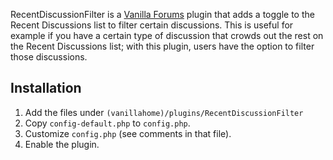 RecentDiscussionFilter is a [Vanilla Forums](https://vanillaforums.com) plugin that adds a toggle to the Recent Discussions list to filter certain discussions. This is useful for example if you have a certain type of discussion that crowds out the rest on the Recent Discussions list; with this plugin, users have the option to filter those discussions.

## Installation

1. Add the files under `(vanillahome)/plugins/RecentDiscussionFilter`
2. Copy `config-default.php` to `config.php`.
3. Customize `config.php` (see comments in that file).
4. Enable the plugin.
